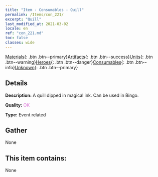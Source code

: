 ```yaml
---
title: "Item - Consumables - Quill"
permalink: /Items/con_221/
excerpt: "Quill"
last_modified_at: 2021-03-02
locale: en
ref: "con_221.md"
toc: false
classes: wide
---
```

 [Materials](/Items/){: .btn .btn--primary}[Artifacts](/Items/Artifacts/){: .btn .btn--success}[Units](/Items/Units/){: .btn .btn--warning}[Heroes](/Items/Heroes/){: .btn .btn--danger}[Consumables](/Items/Consumables/){: .btn .btn--info}[Unknown](/Items/Unknown/){: .btn .btn--primary}

## Details
 **Description:** A quill dipped in magical ink. Can be used in Bingo.

 **Quality:** <span style="color: #DA70D6">OK</span>

 **Type:** Event related

## Gather

  None

## This item contains:

  None

